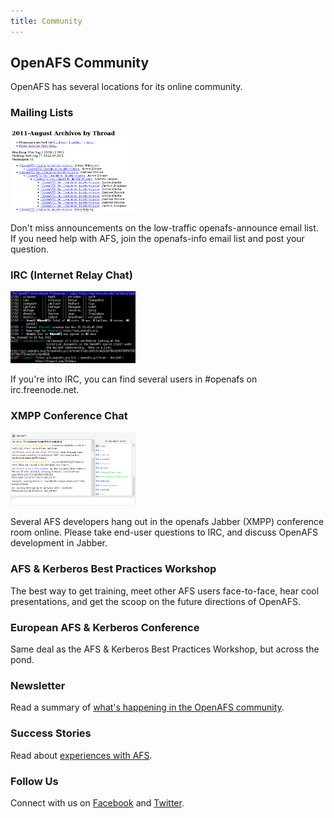```yaml
---
title: Community
---
```


## OpenAFS Community ##

OpenAFS has several locations for its online community.

### Mailing Lists ###

<img class="dshadow" src="maillists.png" alt="Email Lists" width="200">

Don't miss announcements on the low-traffic openafs-announce email list. If you need help with AFS, join the openafs-info email list and post your question.

### IRC (Internet Relay Chat) ###

<img class="dshadow" src="irc.png" alt="IRC" width="200">

If you're into IRC, you can find several users in #openafs on irc.freenode.net.

### XMPP Conference Chat ###

<img class="dshadow" src="jabber.png" alt="Jabber" width="200">

Several AFS developers hang out in the openafs Jabber (XMPP) conference room online. Please take end-user questions to IRC, and discuss OpenAFS development in Jabber.

### AFS & Kerberos Best Practices Workshop ###

The best way to get training, meet other AFS users face-to-face, hear cool presentations, and get the scoop on the future directions of OpenAFS.

### European AFS & Kerberos Conference ###

Same deal as the AFS & Kerberos Best Practices Workshop, but across the pond.

### Newsletter ###

Read a summary of [what's happening in the OpenAFS community](/newsletter/).

### Success Stories ###

Read about [experiences with AFS](XXXbrokenlink).

### Follow Us ###

Connect with us on [Facebook](https://www.facebook.com/group.php?gid=23943836912) and [Twitter](https://twitter.com/openafs).

